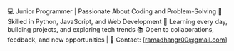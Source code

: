 💻 Junior Programmer | Passionate About Coding and Problem-Solving
🌟 Skilled in Python, JavaScript, and Web Development
🚀 Learning every day, building projects, and exploring tech trends
📚 Open to collaborations, feedback, and new opportunities
| 💌 Contact: [ramadhangr00@gmail.com]

<!---
Ramadhan930/Ramadhan930 is a ✨ special ✨ repository because its `README.md` (this file) appears on your GitHub profile.
You can click the Preview link to take a look at your changes.
--->
